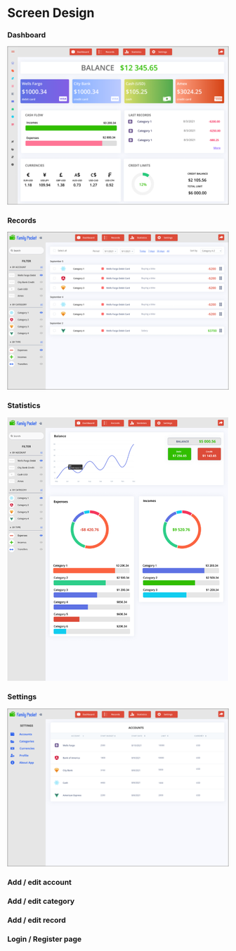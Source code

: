 # Screen Design

### Dashboard
![Dashboard](design/dashboard.png)

### Records
![Records](design/records.png)

### Statistics
![Statistics](design/statistics.png)

### Settings
![Settings](design/settings.png)

### Add / edit account

### Add / edit category

### Add / edit record

### Login / Register page
